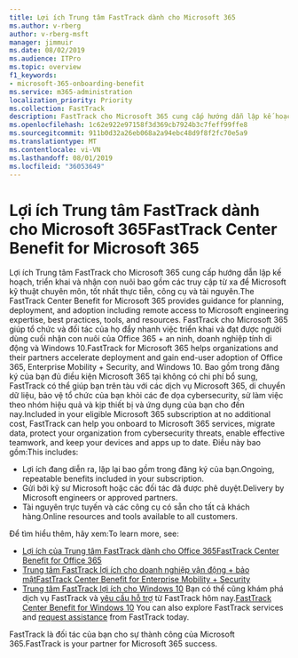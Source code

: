 ```yaml
---
title: Lợi ích Trung tâm FastTrack dành cho Microsoft 365
ms.author: v-rberg
author: v-rberg-msft
manager: jimmuir
ms.date: 08/02/2019
ms.audience: ITPro
ms.topic: overview
f1_keywords:
- microsoft-365-onboarding-benefit
ms.service: m365-administration
localization_priority: Priority
ms.collection: FastTrack
description: FastTrack cho Microsoft 365 cung cấp hướng dẫn lập kế hoạch, triển khai và nhận con nuôi bao gồm các truy cập từ xa để Microsoft kỹ thuật chuyên môn, tốt nhất thực tiễn, công cụ và tài nguyên. FastTrack cho Microsoft 365 giúp tổ chức và đối tác của họ đẩy nhanh việc triển khai và đạt được người dùng cuối nhận con nuôi của Office 365, Windows 10, và tính di động doanh nghiệp + bảo mật.
ms.openlocfilehash: 1c62e922e97158f3d369cb7924b3c7feff99ffe8
ms.sourcegitcommit: 911b0d32a26eb068a2a94ebc48d9f8f2fc70e5a9
ms.translationtype: MT
ms.contentlocale: vi-VN
ms.lasthandoff: 08/01/2019
ms.locfileid: "36053649"
---
```

# <a name="fasttrack-center-benefit-for-microsoft-365"></a><span data-ttu-id="0d106-104">Lợi ích Trung tâm FastTrack dành cho Microsoft 365</span><span class="sxs-lookup"><span data-stu-id="0d106-104">FastTrack Center Benefit for Microsoft 365</span></span>

<span data-ttu-id="0d106-105">Lợi ích Trung tâm FastTrack cho Microsoft 365 cung cấp hướng dẫn lập kế hoạch, triển khai và nhận con nuôi bao gồm các truy cập từ xa để Microsoft kỹ thuật chuyên môn, tốt nhất thực tiễn, công cụ và tài nguyên.</span><span class="sxs-lookup"><span data-stu-id="0d106-105">The FastTrack Center Benefit for Microsoft 365 provides guidance for planning, deployment, and adoption including remote access to Microsoft engineering expertise, best practices, tools, and resources.</span></span> <span data-ttu-id="0d106-106">FastTrack cho Microsoft 365 giúp tổ chức và đối tác của họ đẩy nhanh việc triển khai và đạt được người dùng cuối nhận con nuôi của Office 365 + an ninh, doanh nghiệp tính di động và Windows 10.</span><span class="sxs-lookup"><span data-stu-id="0d106-106">FastTrack for Microsoft 365 helps organizations and their partners accelerate deployment and gain end-user adoption of Office 365, Enterprise Mobility + Security, and Windows 10.</span></span> <span data-ttu-id="0d106-107">Bao gồm trong đăng ký của bạn đủ điều kiện Microsoft 365 tại không có chi phí bổ sung, FastTrack có thể giúp bạn trên tàu với các dịch vụ Microsoft 365, di chuyển dữ liệu, bảo vệ tổ chức của bạn khỏi các đe dọa cybersecurity, sử làm việc theo nhóm hiệu quả và kịp thiết bị và ứng dụng của bạn cho đến nay.</span><span class="sxs-lookup"><span data-stu-id="0d106-107">Included in your eligible Microsoft 365 subscription at no additional cost, FastTrack can help you onboard to Microsoft 365 services, migrate data, protect your organization from cybersecurity threats, enable effective teamwork, and keep your devices and apps up to date.</span></span> <span data-ttu-id="0d106-108">Điều này bao gồm:</span><span class="sxs-lookup"><span data-stu-id="0d106-108">This includes:</span></span>

- <span data-ttu-id="0d106-109">Lợi ích đang diễn ra, lặp lại bao gồm trong đăng ký của bạn.</span><span class="sxs-lookup"><span data-stu-id="0d106-109">Ongoing, repeatable benefits included in your subscription.</span></span>
- <span data-ttu-id="0d106-110">Gửi bởi kỹ sư Microsoft hoặc các đối tác đã được phê duyệt.</span><span class="sxs-lookup"><span data-stu-id="0d106-110">Delivery by Microsoft engineers or approved partners.</span></span>
- <span data-ttu-id="0d106-111">Tài nguyên trực tuyến và các công cụ có sẵn cho tất cả khách hàng.</span><span class="sxs-lookup"><span data-stu-id="0d106-111">Online resources and tools available to all customers.</span></span>
  
<span data-ttu-id="0d106-112">Để tìm hiểu thêm, hãy xem:</span><span class="sxs-lookup"><span data-stu-id="0d106-112">To learn more, see:</span></span>

- [<span data-ttu-id="0d106-113">Lợi ích của Trung tâm FastTrack dành cho Office 365</span><span class="sxs-lookup"><span data-stu-id="0d106-113">FastTrack Center Benefit for Office 365</span></span>](O365-fasttrack-benefit-for-office-365.md) 
- [<span data-ttu-id="0d106-114">Trung tâm FastTrack lợi ích cho doanh nghiệp vận động + bảo mật</span><span class="sxs-lookup"><span data-stu-id="0d106-114">FastTrack Center Benefit for Enterprise Mobility + Security</span></span>](EMS-fasttrack-benefit-for-EMS.md)
- <span data-ttu-id="0d106-115">[Trung tâm FastTrack lợi ích cho Windows 10](Win-10-fasttrack-benefit-for-Windows-10.md) Bạn có thể cũng khám phá dịch vụ FastTrack và [yêu cầu hỗ trợ](https://go.microsoft.com/fwlink/p/?LinkId=2003903) từ FastTrack hôm nay.</span><span class="sxs-lookup"><span data-stu-id="0d106-115">[FastTrack Center Benefit for Windows 10](Win-10-fasttrack-benefit-for-Windows-10.md) You can also explore FastTrack services and [request assistance](https://go.microsoft.com/fwlink/p/?LinkId=2003903) from FastTrack today.</span></span>

<span data-ttu-id="0d106-116">FastTrack là đối tác của bạn cho sự thành công của Microsoft 365.</span><span class="sxs-lookup"><span data-stu-id="0d106-116">FastTrack is your partner for Microsoft 365 success.</span></span>
  
  

 